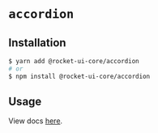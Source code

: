 # `accordion`

## Installation

```sh
$ yarn add @rocket-ui-core/accordion
# or
$ npm install @rocket-ui-core/accordion
```

## Usage

View docs [here](https://rocket-ui-core.com/docs/components/accordion).

